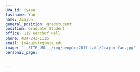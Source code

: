 ```yaml
---
UVA_id: jy4au
lastname: Yan
name: Jiajun
general_position: gradstudent
position: Graduate Student
office: 119 Kerchof Hall
phone: 434-243-1115
email: jy4au@virginia.edu
image: '__SITE_URL__/img/people/2017-fall/Jiajun Yan.jpg'
personal_page:


---
```

